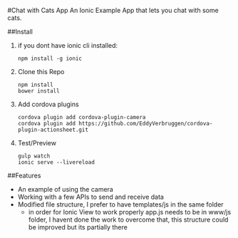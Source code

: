 #Chat with Cats App
An Ionic Example App that lets you chat with some cats.

##Install
1. if you dont have ionic cli installed:
    ```
    npm install -g ionic
    ```
2. Clone this Repo

    ```
    npm install
    bower install
    ```

3. Add cordova plugins
    ```
    cordova plugin add cordova-plugin-camera
    cordova plugin add https://github.com/EddyVerbruggen/cordova-plugin-actionsheet.git
    ```

3. Test/Preview
    ```
    gulp watch
    ionic serve --livereload
    ```

##Features
 - An example of using the camera
 - Working with a few APIs to send and receive data
 - Modified file structure, I prefer to have templates/js in the same folder 
     + in order for Ionic View to work properly app.js needs to be in www/js folder, I havent done the work to overcome that, this structure could be improved but its partially there

